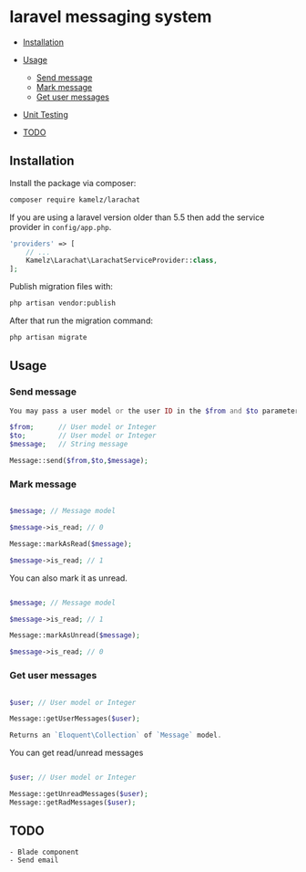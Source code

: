 # laravel messaging system


* [Installation](#installation)
* [Usage](#usage)
  * [Send message](#send-message)
  * [Mark message](#mark-message)
  * [Get user messages](#get-user-messages)

* [Unit Testing](#unit-testing)
* [TODO](#todo)


## Installation

Install the package via composer:

``` bash
composer require kamelz/larachat
```
If you are using a laravel version older than 5.5 then add the service provider in `config/app.php`.

```php
'providers' => [
    // ...
    Kamelz\Larachat\LarachatServiceProvider::class,
];
```
Publish migration files with: 

```bash
php artisan vendor:publish
```
After that run the migration command:

```bash
php artisan migrate
```

## Usage

### Send message
	
```php
You may pass a user model or the user ID in the $from and $to parameters.

$from; 		// User model or Integer
$to; 		// User model or Integer
$message; 	// String message

Message::send($from,$to,$message);

```

### Mark message

```php

$message; // Message model

$message->is_read; // 0

Message::markAsRead($message);

$message->is_read; // 1

```

You can also mark it as unread.

```php

$message; // Message model

$message->is_read; // 1

Message::markAsUnread($message);

$message->is_read; // 0

```

### Get user messages

```php

$user; // User model or Integer

Message::getUserMessages($user);

Returns an `Eloquent\Collection` of `Message` model.

```

You can get read/unread messages

```php

$user; // User model or Integer

Message::getUnreadMessages($user);
Message::getRadMessages($user);

```


## TODO

	- Blade component 
	- Send email  